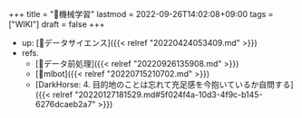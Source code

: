 +++
title = "📝機械学習"
lastmod = 2022-09-26T14:02:08+09:00
tags = ["WIKI"]
draft = false
+++

-   up: [📂データサイエンス]({{< relref "20220424053409.md" >}})
-   refs.
    -   [📝データ前処理]({{< relref "20220926135908.md" >}})
    -   [📝mlbot]({{< relref "20220715210702.md" >}})
    -   [DarkHorse: 4. 目的地のことは忘れて充足感を今抱いているか自問する]({{< relref "20220127181529.md#5f024f4a-10d3-4f9c-b145-6276dcaeb2a7" >}})
